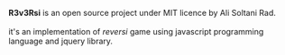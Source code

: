<b>R3v3Rsi</b> is an open source project under MIT licence by Ali Soltani Rad. <br/><br/>
it's an implementation of <i>reversi</i> game using javascript programming language and jquery library. 
